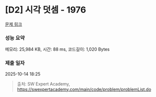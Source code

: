 # [D2] 시각 덧셈 - 1976 

[문제 링크](https://swexpertacademy.com/main/code/problem/problemDetail.do?contestProbId=AV5PttaaAZIDFAUq) 

### 성능 요약

메모리: 25,984 KB, 시간: 88 ms, 코드길이: 1,020 Bytes

### 제출 일자

2025-10-14 18:25



> 출처: SW Expert Academy, https://swexpertacademy.com/main/code/problem/problemList.do
